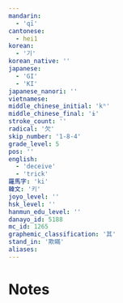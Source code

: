 ```yaml
---
mandarin:
  - 'qī'
cantonese:
  - hei1
korean:
  - '기'
korean_native: ''
japanese:
  - 'GI'
  - 'KI'
japanese_nanori: ''
vietnamese:
middle_chinese_initial: 'kʰ'
middle_chinese_final: 'ɨ'
stroke_count: ''
radical: '欠'
skip_number: '1-8-4'
grade_level: 5
pos: ''
english:
  - 'deceive'
  - 'trick'
羅馬字: 'ki'
韓文: '키'
joyo_level: ''
hsk_level: ''
hanmun_edu_level: ''
danayo_id: 5188
mc_id: 1265
graphemic_classification: '其'
stand_in: '欺瞞'
aliases:
---
```


# Notes
